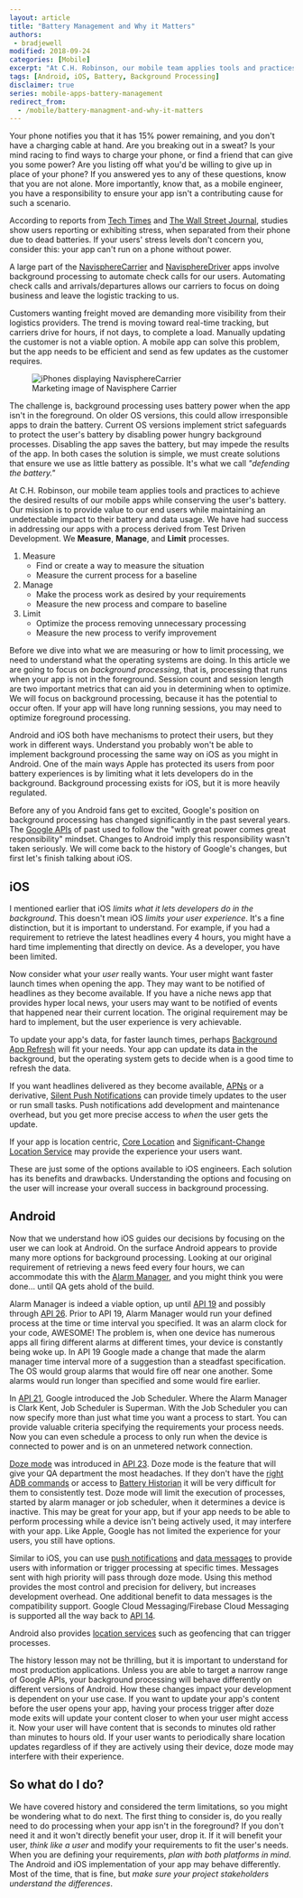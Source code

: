 ```yaml
---
layout: article
title: "Battery Management and Why it Matters"
authors:
 - bradjewell
modified: 2018-09-24
categories: [Mobile]
excerpt: "At C.H. Robinson, our mobile team applies tools and practices to achieve the desired results of our mobile apps while conserving the user's battery. Our mission is to provide value to our end users while maintaining an undetectable impact to their battery and data usage."
tags: [Android, iOS, Battery, Background Processing]
disclaimer: true
series: mobile-apps-battery-management
redirect_from:
  - /mobile/battery-managment-and-why-it-matters
---
```


Your phone notifies you that it has 15% power remaining, and you don't have a charging cable at hand. Are you breaking out in a sweat? Is your mind racing to find ways to charge your phone, or find a friend that can give you some power? Are you listing off what you'd be willing to give up in place of your phone? If you answered yes to any of these questions, know that you are not alone. More importantly, know that, as a mobile engineer, you have a responsibility to ensure your app isn't a contributing cause for such a scenario.

According to reports from [Tech Times](https://www.techtimes.com/articles/6928/20140514/dead-smartphone-battery-causes-stress-in-92-percent-of-britons.htm) and [The Wall Street Journal](https://www.wsj.com/articles/your-phone-is-almost-out-of-battery-remain-calm-call-a-doctor-1525449283), studies show users reporting or exhibiting stress, when separated from their phone due to dead batteries. If your users' stress levels don't concern you, consider this: your app can't run on a phone without power.

A large part of the [NavisphereCarrier](https://play.google.com/store/apps/details?id=com.chrobinson.navispherecarrier) and [NavisphereDriver](https://play.google.com/store/apps/details?id=com.chrobinson.navispherecarrier.driver) apps involve background processing to automate check calls for our users. Automating check calls and arrivals/departures allows our carriers to focus on doing business and leave the logistic tracking to us.

Customers wanting freight moved are demanding more visibility from their logistics providers. The trend is moving toward real-time tracking, but carriers drive for hours, if not days, to complete a load. Manually updating the customer is not a viable option. A mobile app can solve this problem, but the app needs to be efficient and send as few updates as the customer requires.

<figure>
	<img src="{{site.url}}{{site.baseurl}}/images/posts/2018/BatMan-MarketingBlank.jpg"
	alt="iPhones displaying NavisphereCarrier"
	aria-label="Three iPhones showing different screens from the Navisphere Carrier app">
  <figcaption>Marketing image of Navisphere Carrier</figcaption>
</figure>

The challenge is, background processing uses battery power when the app isn't in the foreground. On older OS versions, this could allow irresponsible apps to drain the battery. Current OS versions implement strict safeguards to protect the user's battery by disabling power hungry background processes. Disabling the app saves the battery, but may impede the results of the app. In both cases the solution is simple, we must create solutions that ensure we use as little battery as possible. It's what we call *"defending the battery."*

At C.H. Robinson, our mobile team applies tools and practices to achieve the desired results of our mobile apps while conserving the user's battery. Our mission is to provide value to our end users while maintaining an undetectable impact to their battery and data usage. We have had success in addressing our apps with a process derived from Test Driven Development. We **Measure**, **Manage**, and **Limit** processes.

1. Measure
    * Find or create a way to measure the situation
    * Measure the current process for a baseline
2. Manage
    * Make the process work as desired by your requirements
    * Measure the new process and compare to baseline
3. Limit
    * Optimize the process removing unnecessary processing
    * Measure the new process to verify improvement

Before we dive into what we are measuring or how to limit processing, we need to understand what the operating systems are doing. In this article we are going to focus on *background processing*, that is, processing that runs when your app is not in the foreground. Session count and session length are two important metrics that can aid you in determining when to optimize. We will focus on background processing, because it has the potential to occur often. If your app will have long running sessions, you may need to optimize foreground processing.

Android and iOS both have mechanisms to protect their users, but they work in different ways. Understand you probably won't be able to implement background processing the same way on iOS as you might in Android. One of the main ways Apple has protected its users from poor battery experiences is by limiting what it lets developers do in the background. Background processing exists for iOS, but it is more heavily regulated.

Before any of you Android fans get to excited, Google's position on background processing has changed significantly in the past several years. The [Google APIs](https://source.android.com/setup/start/build-numbers) of past used to follow the "with great power comes great responsibility" mindset. Changes to Android imply this responsibility wasn't taken seriously. We will come back to the history of Google's changes, but first let's finish talking about iOS.

## iOS

I mentioned earlier that iOS *limits what it lets developers do in the background*. This doesn't mean iOS *limits your user experience*. It's a fine distinction, but it is important to understand. For example, if you had a requirement to retrieve the latest headlines every 4 hours, you might have a hard time implementing that directly on device. As a developer, you have been limited.

Now consider what your *user* really wants. Your user might want faster launch times when opening the app. They may want to be notified of headlines as they become available. If you have a niche news app that provides hyper local news, your users may want to be notified of events that happened near their current location. The original requirement may be hard to implement, but the user experience is very achievable.

To update your app's data, for faster launch times, perhaps [Background App Refresh](https://developer.apple.com/documentation/uikit/core_app/managing_your_app_s_life_cycle/preparing_your_app_to_run_in_the_background/updating_your_app_with_background_app_refresh) will fit your needs. Your app can update its data in the background, but the operating system gets to decide when is a good time to refresh the data.

If you want headlines delivered as they become available, [APNs](https://developer.apple.com/library/archive/documentation/NetworkingInternet/Conceptual/RemoteNotificationsPG/APNSOverview.html#//apple_ref/doc/uid/TP40008194-CH8-SW1) or a derivative, [Silent Push Notifications](https://developer.apple.com/documentation/usernotifications/setting_up_a_remote_notification_server/pushing_updates_to_your_app_silently) can provide timely updates to the user or run small tasks. Push notifications add development and maintenance overhead, but you get more precise access to *when* the user gets the update.

If your app is location centric, [Core Location](https://developer.apple.com/documentation/corelocation) and [Significant-Change Location Service](https://developer.apple.com/documentation/corelocation/getting_the_user_s_location/using_the_significant_change_location_service) may provide the experience your users want.

These are just some of the options available to iOS engineers. Each solution has its benefits and drawbacks. Understanding the options and focusing on the user will increase your overall success in background processing.

## Android

Now that we understand how iOS guides our decisions by focusing on the user we can look at Android. On the surface Android appears to provide many more options for background processing. Looking at our original requirement of retrieving a news feed every four hours, we can accommodate this with the [Alarm Manager](https://developer.android.com/reference/android/app/AlarmManager), and you might think you were done... until QA gets ahold of the build.

Alarm Manager is indeed a viable option, up until [API 19](https://developer.android.com/about/versions/android-4.4) and possibly through [API 26](https://developer.android.com/about/versions/oreo/android-8.0). Prior to API 19, Alarm Manager would run your defined process at the time or time interval you specified. It was an alarm clock for your code, AWESOME! The problem is, when one device has numerous apps all firing different alarms at different times, your device is constantly being woke up. In API 19 Google made a change that made the alarm manager time interval more of a suggestion than a steadfast specification. The OS would group alarms that would fire off near one another. Some alarms would run longer than specified and some would fire earlier.

In [API 21](https://developer.android.com/about/versions/android-5.0), Google introduced the Job Scheduler. Where the Alarm Manager is Clark Kent, Job Scheduler is Superman. With the Job Scheduler you can now specify more than just what time you want a process to start. You can provide valuable criteria specifying the requirements your process needs. Now you can even schedule a process to only run when the device is connected to power and is on an unmetered network connection.

[Doze mode](https://developer.android.com/training/monitoring-device-state/doze-standby) was introduced in [API 23](https://developer.android.com/about/versions/marshmallow/android-6.0). Doze mode is the feature that will give your QA department the most headaches. If they don't have the [right ADB commands](https://developer.android.com/training/monitoring-device-state/doze-standby#testing_doze_and_app_standby) or access to [Battery Historian](https://github.com/google/battery-historian) it will be very difficult for them to consistently test. Doze mode will limit the execution of processes, started by alarm manager or job scheduler, when it determines a device is inactive. This may be great for your app, but if your app needs to be able to perform processing while a device isn't being actively used, it may interfere with your app. Like Apple, Google has not limited the experience for your users, you still have options.

Similar to iOS, you can use [push notifications](https://firebase.google.com/docs/cloud-messaging/concept-options#notifications_and_data_messages) and [data messages](https://firebase.google.com/docs/cloud-messaging/concept-options#notifications_and_data_messages) to provide users with information or trigger processing at specific times. Messages sent with high priority will pass through doze mode. Using this method provides the most control and precision for delivery, but increases development overhead. One additional benefit to data messages is the compatibility support. Google Cloud Messaging/Firebase Cloud Messaging is supported all the way back to [API 14](https://developer.android.com/about/versions/android-4.0).

Android also provides [location services](https://developer.android.com/training/location/) such as geofencing that can trigger processes.

The history lesson may not be thrilling, but it is important to understand for most production applications. Unless you are able to target a narrow range of Google APIs, your background processing will behave differently on different versions of Android. How these changes impact your development is dependent on your use case. If you want to update your app's content before the user opens your app, having your process trigger after doze mode exits will update your content closer to when your user might access it. Now your user will have content that is seconds to minutes old rather than minutes to hours old. If your user wants to periodically share location updates regardless of if they are actively using their device, doze mode may interfere with their experience.

## So what do I do?

We have covered history and considered the term limitations, so you might be wondering what to do next. The first thing to consider is, do you really need to do processing when your app isn't in the foreground? If you don't need it and it won't directly benefit your user, drop it. If it will benefit your user, *think like a user* and modify your requirements to fit the user's needs. When you are defining your requirements, *plan with both platforms in mind*. The Android and iOS implementation of your app may behave differently. Most of the time, that is fine, but *make sure your project stakeholders understand the differences*.
